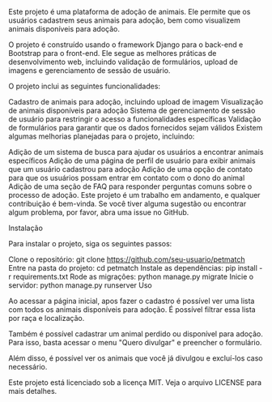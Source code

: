 Este projeto é uma plataforma de adoção de animais. Ele permite que os usuários cadastrem seus animais para adoção, bem como visualizem animais disponíveis para adoção.

O projeto é construído usando o framework Django para o back-end e Bootstrap para o front-end. Ele segue as melhores práticas de desenvolvimento web, incluindo validação de formulários, upload de imagens e gerenciamento de sessão de usuário.

O projeto inclui as seguintes funcionalidades:

Cadastro de animais para adoção, incluindo upload de imagem
Visualização de animais disponíveis para adoção
Sistema de gerenciamento de sessão de usuário para restringir o acesso a funcionalidades específicas
Validação de formulários para garantir que os dados fornecidos sejam válidos
Existem algumas melhorias planejadas para o projeto, incluindo:

Adição de um sistema de busca para ajudar os usuários a encontrar animais específicos
Adição de uma página de perfil de usuário para exibir animais que um usuário cadastrou para adoção
Adição de uma opção de contato para que os usuários possam entrar em contato com o dono do animal
Adição de uma seção de FAQ para responder perguntas comuns sobre o processo de adoção.
Este projeto é um trabalho em andamento, e qualquer contribuição é bem-vinda. Se você tiver alguma sugestão ou encontrar algum problema, por favor, abra uma issue no GitHub.

Instalação

Para instalar o projeto, siga os seguintes passos:

Clone o repositório: git clone https://github.com/seu-usuario/petmatch
Entre na pasta do projeto: cd petmatch
Instale as dependências: pip install -r requirements.txt
Rode as migrações: python manage.py migrate
Inicie o servidor: python manage.py runserver
Uso

Ao acessar a página inicial, apos fazer o cadastro é possível ver uma lista com todos os animais disponíveis para adoção. É possível filtrar essa lista por  raça e localização.

Também é possível cadastrar um animal perdido ou disponível para adoção. Para isso, basta acessar o menu "Quero divulgar" e preencher o formulário.

Além disso, é possível ver os animais que você já divulgou e excluí-los caso necessário.

Este projeto está licenciado sob a licença MIT. Veja o arquivo LICENSE para mais detalhes.
